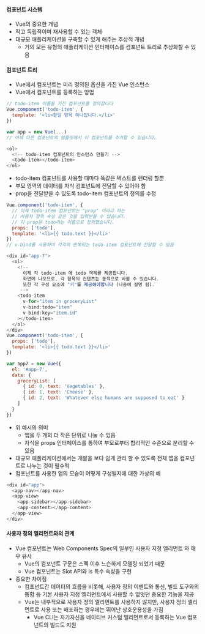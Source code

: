 #### 컴포넌트 시스템
- Vue의 중요한 개념
- 작고 독립적이며 재사용할 수 있는 객체
- 대규모 애플리케이션을 구축할 수 있게 해주는 추상적 개념
  - 거의 모든 유형의 애플리케이션 인터페이스를 컴포넌트 트리로 추상화할 수 있음


#### 컴포넌트 트리
- Vue에서 컴포넌트는 미리 정의된 옵션을 가진 Vue 인스턴스
- Vue에서 컴포넌트를 등록하는 방법
```javascript
// todo-item 이름을 가진 컴포넌트를 정의합니다
Vue.component('todo-item', {
  template: '<li>할일 항목 하나입니다.</li>'
})

var app = new Vue(...)
// 이제 다른 컴포넌트의 템플릿에서 이 컴포넌트를 추가할 수 있습니다.

<ol>
  <!-- todo-item 컴포넌트의 인스턴스 만들기 -->
  <todo-item></todo-item>
</ol>
```
  - todo-item 컴포넌트를 사용할 때마다 똑같은 텍스트를 렌더링 할뿐
  - 부모 영역의 데이터를 자식 컴포넌트에 전달할 수 있어야 함
- prop을 전달받을 수 있도록 todo-item 컴포넌트의 정의를 수정
```javascript
Vue.component('todo-item', {
  // 이제 todo-item 컴포넌트는 "prop" 이라고 하는
  // 사용자 정의 속성 같은 것을 입력받을 수 있습니다.
  // 이 prop은 todo라는 이름으로 정의했습니다.
  props: ['todo'],
  template: '<li>{{ todo.text }}</li>'
})
// v-bind를 사용하여 각각의 반복되는 todo-item 컴포넌트에 전달할 수 있음

<div id="app-7">
  <ol>
    <!--
      이제 각 todo-item 에 todo 객체를 제공합니다.
      화면에 나오므로, 각 항목의 컨텐츠는 동적으로 바뀔 수 있습니다.
      또한 각 구성 요소에 "키"를 제공해야합니다 (나중에 설명 됨).
     -->
    <todo-item
      v-for="item in groceryList"
      v-bind:todo="item"
      v-bind:key="item.id"
    ></todo-item>
  </ol>
</div>
Vue.component('todo-item', {
  props: ['todo'],
  template: '<li>{{ todo.text }}</li>'
})

var app7 = new Vue({
  el: '#app-7',
  data: {
    groceryList: [
      { id: 0, text: 'Vegetables' },
      { id: 1, text: 'Cheese' },
      { id: 2, text: 'Whatever else humans are supposed to eat' }
    ]
  }
})
```
- 위 예시의 의미
  - 앱을 두 개의 더 작은 단위로 나눌 수 있음
  - 자식을 props 인터페이스를 통하여 부모로부터 합리적인 수준으로 분리할 수 있음
- 대규모 애플리케이션에서는 개발을 보다 쉽게 관리 할 수 있도록 전체 앱을 컴포넌트로 나누는 것이 필수적
- 컴포넌트를 사용한 앱의 모습이 어떻게 구성될지에 대한 가상의 예
```javascript
<div id="app">
  <app-nav></app-nav>
  <app-view>
    <app-sidebar></app-sidebar>
    <app-content></app-content>
  </app-view>
</div>
```

#### 사용자 정의 엘리먼트와의 관계
- Vue 컴포넌트는 Web Components Spec의 일부인 사용자 지정 엘리먼트 와 매우 유사
  - Vue의 컴포넌트 구문은 스펙 이후 느슨하게 모델링 되었기 때문
  - Vue 컴포넌트는 Slot API와 is 특수 속성을 구현
- 중요한 차이점
  - 컴포넌트간 데이터의 흐름을 비롯해, 사용자 정의 이벤트와 통신, 빌드 도구와의 통합 등 기본 사용자 지정 엘리먼트에서 사용할 수 없엇던 중요한 기능을 제공
  - Vue는 내부적으로 사용자 정의 엘리먼트를 사용하지 않지만, 사용자 정의 엘리먼트로 사용 또는 배포하는 경우에는 뛰어난 상호운용성을 가짐
    - Vue CLI는 자기자신을 네이티브 커스텀 엘리먼트로서 등록하는 Vue 컴포넌트의 빌드도 지원
